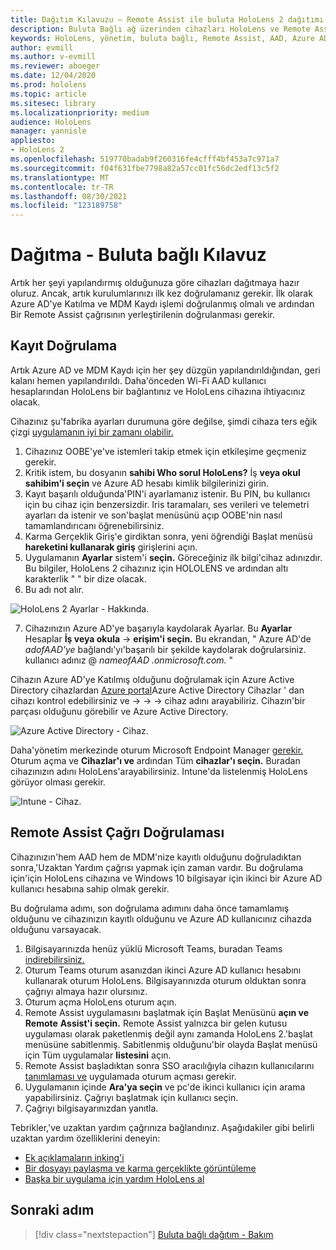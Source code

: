 ```yaml
---
title: Dağıtım Kılavuzu – Remote Assist ile buluta HoloLens 2 dağıtımı - Dağıtım
description: Buluta Bağlı ağ üzerinden cihazları HoloLens ve Remote Assist'i doğrulamayı öğrenin.
keywords: HoloLens, yönetim, buluta bağlı, Remote Assist, AAD, Azure AD, MDM, Mobil Cihaz Yönetimi
author: evmill
ms.author: v-evmill
ms.reviewer: aboeger
ms.date: 12/04/2020
ms.prod: hololens
ms.topic: article
ms.sitesec: library
ms.localizationpriority: medium
audience: HoloLens
manager: yannisle
appliesto:
- HoloLens 2
ms.openlocfilehash: 519770badab9f260316fe4cfff4bf453a7c971a7
ms.sourcegitcommit: f04f631fbe7798a82a57cc01fc56dc2edf13c5f2
ms.translationtype: MT
ms.contentlocale: tr-TR
ms.lasthandoff: 08/30/2021
ms.locfileid: "123189758"
---
```

# <a name="deploy---cloud-connected-guide"></a>Dağıtma - Buluta bağlı Kılavuz

Artık her şeyi yapılandırmış olduğunuza göre cihazları dağıtmaya hazır oluruz. Ancak, artık kurulumlarınızı ilk kez doğrulamanız gerekir. İlk olarak Azure AD'ye Katılma ve MDM Kaydı işlemi doğrulanmış olmalı ve ardından Bir Remote Assist çağrısının yerleştirilenin doğrulanması gerekir.

## <a name="enrollment-validation"></a>Kayıt Doğrulama

Artık Azure AD ve MDM Kaydı için her şey düzgün yapılandırıldığından, geri kalanı hemen yapılandırıldı. Daha&#39;önceden Wi-Fi AAD kullanıcı hesaplarından HoloLens bir bağlantınız ve HoloLens cihazına ihtiyacınız olacak.

Cihazınız şu&#39;fabrika ayarları durumuna göre değilse, şimdi cihaza ters eğik çizgi [uygulamanın iyi bir zamanı olabilir.](/hololens/hololens-recovery#clean-reflash-the-device)

1. Cihazınız OOBE'ye&#39;ve istemleri takip etmek için etkileşime geçmeniz gerekir. 
1. Kritik istem, bu dosyanın **sahibi Who sorul HoloLens?** İş **veya okul sahibim'i seçin** ve Azure AD hesabı kimlik bilgilerinizi girin.
1. Kayıt başarılı olduğunda&#39;PIN'i ayarlamanız istenir. Bu PIN, bu kullanıcı için bu cihaz için benzersizdir. Iris taramaları, ses verileri ve telemetri ayarları da istenir ve son&#39;başlat menüsünü açıp OOBE'nin nasıl tamamlandırıcanı öğrenebilirsiniz.
1. Karma Gerçeklik Giriş'e girdiktan sonra, yeni öğrendiği Başlat menüsü **hareketini kullanarak giriş** girişlerini açın.
1. Uygulamanın **Ayarlar** sistem'i **seçin.** Göreceğiniz ilk bilgi&#39;cihaz adınızdır. Bu bilgiler, HoloLens 2 cihazınız için HOLOLENS ve ardından altı karakterlik &quot; &quot; bir dize olacak.
1. Bu adı not alır.

![HoloLens 2 Ayarlar - Hakkında.](./images/hololens2-settings-about.jpg)

7. Cihazınızın Azure AD'ye başarıyla kaydolarak Ayarlar. Bu **Ayarlar** Hesaplar **İş veya okula**  ->  **erişim'i seçin.** Bu ekrandan, &quot; Azure AD'de _adofAAD'ye_ bağlandı'yı&#39;başarılı bir şekilde kaydolarak doğrularsiniz. kullanıcı adınız @ _nameofAAD .onmicrosoft.com._ &quot;


Cihazın Azure AD'ye Katılmış olduğunu doğrulamak için Azure Active Directory cihazlardan [Azure portal](https://portal.azure.com/#home)Azure Active Directory Cihazlar ' dan cihazı kontrol edebilirsiniz ve  ->    ->    ->  cihaz adını arayabiliriz. Cihazın&#39;bir parçası olduğunu görebilir ve Azure Active Directory.


![Azure Active Directory - Cihaz.](./images/aad-enrollment.png)

Daha&#39;yönetim merkezinde oturum Microsoft Endpoint Manager [gerekir.](https://endpoint.microsoft.com/#home) Oturum açma ve **Cihazlar'ı ve** ardından Tüm **cihazlar'ı seçin.** Buradan cihazınızın adını HoloLens&#39;arayabilirsiniz. Intune'da listelenmiş HoloLens görüyor olması gerekir.

![Intune - Cihaz.](./images/endpoint-all-devices-enrolled.png)

## <a name="remote-assist-call-validation"></a>Remote Assist Çağrı Doğrulaması

Cihazınızın&#39;hem AAD hem de MDM'nize kayıtlı olduğunu doğruladıktan sonra,&#39;Uzaktan Yardım çağrısı yapmak için zaman vardır. Bu doğrulama için&#39;için HoloLens cihazına ve Windows 10 bilgisayar için ikinci bir Azure AD kullanıcı hesabına sahip olmak gerekir.

Bu doğrulama adımı, son doğrulama adımını daha önce tamamlamış olduğunu ve cihazınızın kayıtlı olduğunu ve Azure AD kullanıcınız cihazda olduğunu varsayacak.


1. Bilgisayarınızda henüz yüklü Microsoft Teams, buradan Teams [indirebilirsiniz.](https://www.microsoft.com/microsoft-365/microsoft-teams/download-app)
2. Oturum Teams oturum asanızdan ikinci Azure AD kullanıcı hesabını kullanarak oturum HoloLens. Bilgisayarınızda oturum olduktan sonra çağrıyı almaya hazır olursınız.
3. Oturum açma HoloLens oturum açın.
4. Remote Assist uygulamasını başlatmak için Başlat Menüsünü **açın ve Remote** **Assist'i seçin.** Remote Assist yalnızca bir gelen kutusu uygulaması olarak paketlenmiş değil aynı zamanda HoloLens 2.&#39;başlat menüsüne sabitlenmiş. Sabitlenmiş olduğunu&#39;bir olayda Başlat menüsü için Tüm uygulamalar **listesini** açın.
5. Remote Assist başladıktan sonra SSO aracılığıyla cihazın kullanıcılarını [tanımlaması ve](/azure/active-directory/manage-apps/what-is-single-sign-on) uygulamada oturum açması gerekir.
6. Uygulamanın içinde **Ara'ya seçin** ve pc'de ikinci kullanıcı için arama yapabilirsiniz. Çağrıyı başlatmak için kullanıcı seçin.
7. Çağrıyı bilgisayarınızdan yanıtla.

Tebrikler,&#39;ve uzaktan yardım çağrınıza bağlandınız. Aşağıdakiler gibi belirli uzaktan yardım özelliklerini deneyin:

- [Ek açıklamaların inking'i](/dynamics365/mixed-reality/remote-assist/add-annotations-hololens)
- [Bir dosyayı paylaşma ve karma gerçeklikte görüntüleme](/dynamics365/mixed-reality/remote-assist/display-save-files)
- [Başka bir uygulama için yardım HoloLens al](/dynamics365/mixed-reality/remote-assist/get-help-hololens-app-hololens)

## <a name="next-step"></a>Sonraki adım

> [!div class="nextstepaction"]
> [Buluta bağlı dağıtım - Bakım](hololens2-cloud-connected-maintain.md)